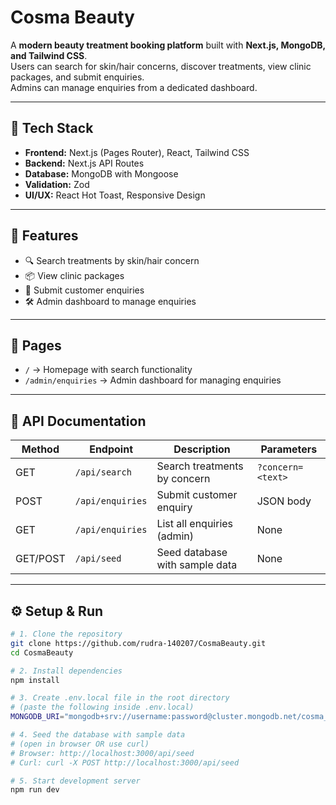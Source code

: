 # Cosma Beauty

A **modern beauty treatment booking platform** built with **Next.js, MongoDB, and Tailwind CSS**.  
Users can search for skin/hair concerns, discover treatments, view clinic packages, and submit enquiries.  
Admins can manage enquiries from a dedicated dashboard.

---

## 🚀 Tech Stack

- **Frontend:** Next.js (Pages Router), React, Tailwind CSS  
- **Backend:** Next.js API Routes  
- **Database:** MongoDB with Mongoose  
- **Validation:** Zod  
- **UI/UX:** React Hot Toast, Responsive Design  

---

## 📖 Features

- 🔍 Search treatments by skin/hair concern  
- 📦 View clinic packages  
- 📝 Submit customer enquiries  
- 🛠 Admin dashboard to manage enquiries  

---

## 📂 Pages

- `/` → Homepage with search functionality  
- `/admin/enquiries` → Admin dashboard for managing enquiries  

---

## 📡 API Documentation

| Method   | Endpoint         | Description                    | Parameters                |
|----------|-----------------|--------------------------------|---------------------------|
| GET      | `/api/search`   | Search treatments by concern   | `?concern=<text>`         |
| POST     | `/api/enquiries`| Submit customer enquiry        | JSON body                 |
| GET      | `/api/enquiries`| List all enquiries (admin)     | None                      |
| GET/POST | `/api/seed`     | Seed database with sample data | None                      |

---

## ⚙️ Setup & Run

```bash
# 1. Clone the repository
git clone https://github.com/rudra-140207/CosmaBeauty.git
cd CosmaBeauty

# 2. Install dependencies
npm install

# 3. Create .env.local file in the root directory
# (paste the following inside .env.local)
MONGODB_URI="mongodb+srv://username:password@cluster.mongodb.net/cosma_beauty?retryWrites=true&w=majority"

# 4. Seed the database with sample data
# (open in browser OR use curl)
# Browser: http://localhost:3000/api/seed
# Curl: curl -X POST http://localhost:3000/api/seed

# 5. Start development server
npm run dev
